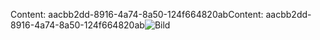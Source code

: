 <span data-ttu-id="ac221-101">Content: aacbb2dd-8916-4a74-8a50-124f664820ab</span><span class="sxs-lookup"><span data-stu-id="ac221-101">Content: aacbb2dd-8916-4a74-8a50-124f664820ab</span></span>![Bild](6b2e1682-ee7f-4d24-8648-076ff4eb6755.png)
